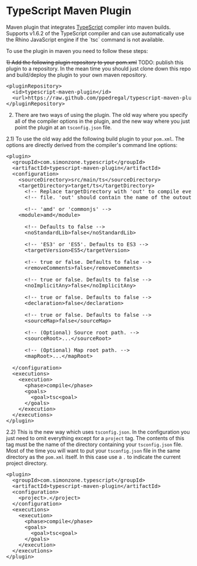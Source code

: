<h1>TypeScript Maven Plugin</h1>
Maven plugin that integrates <a href="http://www.typescriptlang.org/">TypeScript</a> compiler into maven builds. Supports v1.6.2 of the TypeScript compiler and can use automatically use the Rhino JavaScript engine if the `tsc` command is not available.

To use the plugin in maven you need to follow these steps:



~~1) Add the following plugin repository to your pom.xml~~
TODO: publish this plugin to a repository. In the mean time you should just clone down this repo and build/deploy the plugin to your own maven repository.

<pre>
&lt;pluginRepository&gt;
  &lt;id&gt;typescript-maven-plugin&lt;/id&gt;
  &lt;url&gt;https://raw.github.com/ppedregal/typescript-maven-plugin/master/repo&lt;/url&gt;
&lt;/pluginRepository&gt;
</pre>

2) There are two ways of using the plugin. The old way where you specify all of the compiler options in the plugin, and the new way where you just point the plugin at an `tsconfig.json` file.

2.1) To use the old way add the following build plugin to your `pom.xml`. The options are directly derived from the compiler's command line options:

<pre>
&lt;plugin&gt;
  &lt;groupId&gt;com.simonzone.typescript&lt;/groupId&gt;
  &lt;artifactId&gt;typescript-maven-plugin&lt;/artifactId&gt;        
  &lt;configuration&gt;
    &lt;sourceDirectory&gt;src/main/ts&lt;/sourceDirectory&gt;
    &lt;targetDirectory&gt;target/ts&lt;/targetDirectory&gt;
      &lt;!-- Replace targetDirectory with 'out' to compile everything into one --&gt;
      &lt;!-- file. 'out' should contain the name of the outout .js file. --&gt;

      &lt;!-- 'amd' or 'commonjs' --&gt;
  	&lt;module&gt;amd&lt;/module&gt;

      &lt;!-- Defaults to false --&gt;
      &lt;noStandardLib&gt;false&lt;/noStandardLib&gt;

      &lt;!-- 'ES3' or 'ES5'. Defaults to ES3 --&gt;
      &lt;targetVersion&gt;ES5&lt;/targetVersion&gt;

      &lt;!-- true or false. Defaults to false --&gt;
      &lt;removeComments&gt;false&lt;/removeComments&gt;

      &lt;!-- true or false. Defaults to false --&gt;
      &lt;noImplicitAny&gt;false&lt;/noImplicitAny&gt;

      &lt;!-- true or false. Defaults to false --&gt;
      &lt;declaration&gt;false&lt;/declaration&gt;

      &lt;!-- true or false. Defaults to false --&gt;
      &lt;sourceMap&gt;false&lt;/sourceMap&gt;

      &lt;!-- (Optional) Source root path. --&gt;
      &lt;sourceRoot&gt;...&lt;/sourceRoot&gt;

      &lt;!-- (Optional) Map root path. --&gt;
      &lt;mapRoot&gt;...&lt;/mapRoot&gt;

  &lt;/configuration&gt;
  &lt;executions&gt;
    &lt;execution&gt;
      &lt;phase&gt;compile&lt;/phase&gt;
      &lt;goals&gt;
        &lt;goal&gt;tsc&lt;goal&gt;
      &lt;/goals&gt;
    &lt;/execution&gt;
  &lt;/executions&gt;
&lt;/plugin&gt;
</pre>

2.2) This is the new way which uses `tsconfig.json`. In the configuration you just need to omit everything except for a `project` tag. The contents of this tag must be the name of the directory containing your `tsconfig.json` file. Most of the time you will want to put your `tsconfig.json` file in the same directory as the `pom.xml` itself. In this case use a `.` to indicate the current project directory.

<pre>
&lt;plugin&gt;
  &lt;groupId&gt;com.simonzone.typescript&lt;/groupId&gt;
  &lt;artifactId&gt;typescript-maven-plugin&lt;/artifactId&gt;        
  &lt;configuration&gt;
    &lt;project&gt;.&lt;/project&gt;
  &lt;/configuration&gt;
  &lt;executions&gt;
    &lt;execution&gt;
      &lt;phase&gt;compile&lt;/phase&gt;
      &lt;goals&gt;
        &lt;goal&gt;tsc&lt;goal&gt;
      &lt;/goals&gt;
    &lt;/execution&gt;
  &lt;/executions&gt;
&lt;/plugin&gt;
</pre>
